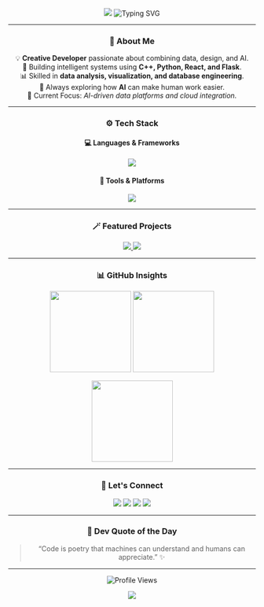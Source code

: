 <!-- 🌌 Modern Futuristic GitHub Profile -->
<div align="center">

<img src="https://capsule-render.vercel.app/api?type=waving&color=0:00E7FF,100:8A2BE2&height=180&section=header&text=Hey,+I'm+Shudarshan+👋&fontSize=42&fontColor=fff&animation=fadeIn&fontAlignY=38" />

<img src="https://readme-typing-svg.demolab.com?font=Fira+Code&weight=500&pause=1000&color=00E7FF&center=true&vCenter=true&width=600&lines=Full-Stack+Developer+%7C+AI+Enthusiast;Data+Analyst+%7C+Problem+Solver;Lifelong+Learner+%F0%9F%8C%8C;Let's+Build+Something+Awesome+Together!+🚀" alt="Typing SVG" />

---

### 🌟 About Me

💡 **Creative Developer** passionate about combining data, design, and AI.  
🚀 Building intelligent systems using **C++, Python, React, and Flask**.  
📊 Skilled in **data analysis, visualization, and database engineering**.  
🧠 Always exploring how **AI** can make human work easier.  
🎯 Current Focus: *AI-driven data platforms and cloud integration.*  

---

### ⚙️ Tech Stack

#### 💻 Languages & Frameworks
<p align="center">
  <img src="https://skillicons.dev/icons?i=python,cpp,js,react,flask,nodejs,html,css,tailwind,mysql,postgresql" />
</p>

#### 🧰 Tools & Platforms
<p align="center">
  <img src="https://skillicons.dev/icons?i=git,github,docker,vscode,linux,postman,notion,figma,vercel" />
</p>

---

### 🪄 Featured Projects

<p align="center">
  <a href="https://github.com/JShudarshan/SmartDataAI">
    <img src="https://github-readme-stats.vercel.app/api/pin/?username=JShudarshan&repo=SmartDataAI&theme=tokyonight&border_radius=10&hide_border=true" />
  </a>
  <a href="https://github.com/JShudarshan/VisualAnalyzer">
    <img src="https://github-readme-stats.vercel.app/api/pin/?username=JShudarshan&repo=VisualAnalyzer&theme=tokyonight&border_radius=10&hide_border=true" />
  </a>
</p>

---

### 📊 GitHub Insights

<p align="center">
  <img src="https://github-readme-stats.vercel.app/api?username=JShudarshan&show_icons=true&theme=tokyonight&hide_border=true&border_radius=10&count_private=true" height="165"/>
  <img src="https://github-readme-streak-stats.herokuapp.com?user=JShudarshan&theme=tokyonight&hide_border=true&border_radius=10" height="165"/>
</p>

<p align="center">
  <img src="https://github-readme-stats.vercel.app/api/top-langs/?username=JShudarshan&layout=compact&theme=tokyonight&hide_border=true&border_radius=10" height="165"/>
</p>

---

### 💬 Let's Connect

<p align="center">
  <a href="https://www.linkedin.com/in/yourlinkedin"><img src="https://img.shields.io/badge/LinkedIn-Connect-blue?style=for-the-badge&logo=linkedin&logoColor=white" /></a>
  <a href="mailto:yourname@gmail.com"><img src="https://img.shields.io/badge/Gmail-Contact-red?style=for-the-badge&logo=gmail&logoColor=white" /></a>
  <a href="https://github.com/JShudarshan"><img src="https://img.shields.io/badge/GitHub-Follow-black?style=for-the-badge&logo=github&logoColor=white" /></a>
  <a href="https://yourportfolio.com"><img src="https://img.shields.io/badge/Portfolio-View-00E7FF?style=for-the-badge&logo=firefox&logoColor=white" /></a>
</p>

---

### 🧠 Dev Quote of the Day
> “Code is poetry that machines can understand and humans can appreciate.” ✨

---

<p align="center">
  <img src="https://komarev.com/ghpvc/?username=JShudarshan&style=for-the-badge&color=00E7FF" alt="Profile Views" />
</p>

<img src="https://capsule-render.vercel.app/api?type=waving&color=0:8A2BE2,100:00E7FF&height=120&section=footer" />

</div>
